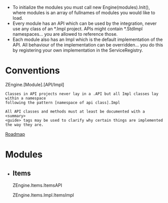 - To initialize the modules you must call new Engine(modules).Init(), where modules is an array of fullnames of modules you would like to load.
- Every module has an API which can be used by the integration, never use any class of an *.Impl project.
  APIs might contain *.StdImpl namespaces... you are allowed to reference those.
- Each module also has an Impl which is the default implementation of the API. 
  All behaviour of the implementation can be overridden... you do this by registering your own implementation in the ServiceRegistry.

<h1> Conventions </h1>
<p>
	ZEngine.[Module].[API/Impl]

	Classes in API projects never lay in a .API but all Impl classes lay within a namespace 
	following the pattern [namespace of api class].Impl
	
	All API classes and methods must at least be documented with a <summary>
	<guide> tags may be used to clarify why certain things are implemented the way they are.
</p>

<a href="https://trello.com/b/z0e7eYER/roadmap-zengine">Roadmap</a>

<h1> Modules </h1>
<ul>
	<li> 
		<h2> Items </h2>
		<p> ZEngine.Items.ItemsAPI </p>
		<p> ZEngine.Items.Impl.ItemsImpl </p>
	</li>
</ul>
